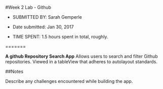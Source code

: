 
#Week 2 Lab - Github

* SUBMITTED BY: Sarah Gemperle

* Date submitted: Jan 30, 2017
 
* TIME SPENT: 1.5 hours spent in total, roughly.

=======

**A github Repository Search App** Allows users to search and filter
Github repositories. Viewed in a tableView that adheres to autolayout
standards.

##Notes

Describe any challenges encountered while building the app.



